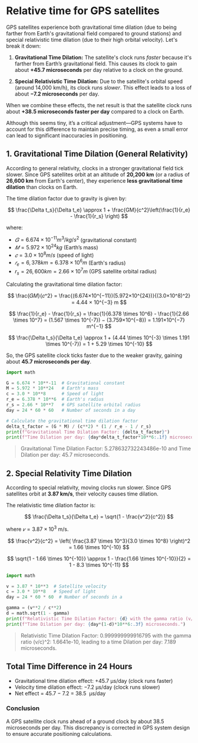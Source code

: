 # Relative time for GPS satellites

GPS satellites experience both gravitational time dilation (due to being farther from Earth's gravitational field compared to ground stations) and special relativistic time dilation (due to their high orbital velocity). Let's break it down:

1. **Gravitational Time Dilation:** The satellite's clock runs *faster* because it's farther from Earth’s gravitational field. This causes its clock to gain about **+45.7 microseconds** per day relative to a clock on the ground.

2. **Special Relativistic Time Dilation:** Due to the satellite's orbital speed (around 14,000 km/h), its clock runs *slower*. This effect leads to a loss of about **−7.2 microseconds** per day.

When we combine these effects, the net result is that the satellite clock runs about **+38.5 microseconds faster per day** compared to a clock on Earth.

Although this seems tiny, it’s a critical adjustment—GPS systems have to account for this difference to maintain precise timing, as even a small error can lead to significant inaccuracies in positioning. 


## 1. Gravitational Time Dilation (General Relativity)

According to general relativity, clocks in a stronger gravitational field tick slower. Since GPS satellites orbit at an altitude of **20,200 km** (or a radius of **26,600 km** from Earth's center), they experience **less gravitational time dilation** than clocks on Earth.

The time dilation factor due to gravity is given by:

$$
\frac{\Delta t_s}{\Delta t_e} \approx 1 + \frac{GM}{c^2}\left(\frac{1}{r_e} - \frac{1}{r_s} \right)
$$

where:

- $𝐺=6.674×10^{−11} m^3/kg/s^2$ (gravitational constant)
- $𝑀=5.972×10^{24} kg$ (Earth’s mass)
- $𝑐=3.0×10^8 m/s$ (speed of light)
- $𝑟_e = 6,378 km = 6.378 × 10^6 m$ (Earth's radius)
- $r_s = 26,600 km = 2.66 × 10^7 m$ (GPS satellite orbital radius)

Calculating the gravitational time dilation factor:

$$
\frac{𝐺𝑀}{𝑐^2} = \frac{(6.674×10^{−11})(5.972×10^{24})}{(3.0×10^8)^2} = 4.44 × 10^{−3} m
$$

$$
\frac{1}{r_e} - \frac{1}{r_s} = \frac{1}{6.378 \times 10^6} - \frac{1}{2.66 \times 10^7} = (1.567 \times 10^{-7}) − (3.759×10^{−8}) = 1.191×10^{−7} m^{−1}
$$

$$
\frac{\Delta t_s}{\Delta t_e} \approx 1 + (4.44 \times 10^{-3} \times 1.191 \times 10^{-7}) = 1 + 5.29 \times 10^{-10}
$$
 
So, the GPS satellite clock ticks faster due to the weaker gravity, gaining about **45.7 microseconds per day**.

``` py
import math

G = 6.674 * 10**-11  # Gravitational constant
M = 5.972 * 10**24   # Earth's mass
c = 3.0 * 10**8      # Speed of light
r_e = 6.378 * 10**6  # Earth's radius
r_s = 2.66 * 10**7   # GPS satellite orbital radius
day = 24 * 60 * 60   # Number of seconds in a day

# Calculate the gravitational time dilation factor
delta_t_factor = (G * M) / (c**2) * (1 / r_e - 1 / r_s)
print(f"Gravitational Time Dilation Factor: {delta_t_factor}")
print(f"Time Dilation per day: {day*delta_t_factor*10**6:.1f} microseconds.")
```

> Gravitational Time Dilation Factor: 5.278632732243486e-10 and Time Dilation per day: 45.7 microseconds.

## 2. Special Relativity Time Dilation

According to special relativity, moving clocks run slower. Since GPS satellites orbit at **3.87 km/s**, their velocity causes time dilation.

The relativistic time dilation factor is:

$$
\frac{\Delta t_s}{\Delta t_e} = \sqrt{1 - \frac{v^2}{c^2}}
$$
 
where $𝑣 = 3.87×10^3$ m/s.

$$
\frac{v^2}{c^2} = \left( \frac{3.87 \times 10^3}{3.0 \times 10^8} \right)^2 = 1.66 \times 10^{-10}
$$

$$
\sqrt{1 - 1.66 \times 10^{-10}} \approx 1 - \frac{1.66 \times 10^{-10}}{2} = 1 - 8.3 \times 10^{-11}
$$

``` py
import math

v = 3.87 * 10**3  # Satellite velocity
c = 3.0 * 10**8   # Speed of light
day = 24 * 60 * 60  # Number of seconds in a

gamma = (v**2 / c**2)
d = math.sqrt(1 - gamma)
print(f"Relativistic Time Dilation Factor: {d} with the gamma ratio (v/c)^2: {gamma}")
print(f"Time Dilation per day: {day*(1-d)*10**6:.3f} microseconds.")
```

> Relativistic Time Dilation Factor: 0.999999999916795 with the gamma ratio (v/c)^2: 1.6641e-10, leading to a time Dilation per day: 7.189 microseconds.

## Total Time Difference in 24 Hours

- Gravitational time dilation effect: +45.7 μs/day (clock runs faster)
- Velocity time dilation effect: −7.2 μs/day (clock runs slower)
- Net effect = 45.7 − 7.2 = 38.5  μs/day

### Conclusion

A GPS satellite clock runs ahead of a ground clock by about 38.5 microseconds per day. This discrepancy is corrected in GPS system design to ensure accurate positioning calculations.
  
